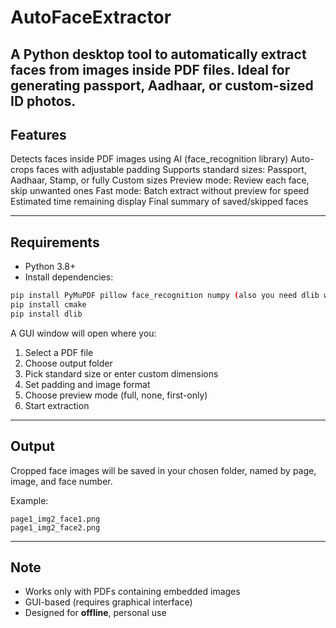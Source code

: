 # AutoFaceExtractor
A Python desktop tool to automatically extract faces from images inside PDF files. Ideal for generating passport, Aadhaar, or custom-sized ID photos.
---
## Features
Detects faces inside PDF images using AI (face_recognition library)
Auto-crops faces with adjustable padding
Supports standard sizes: Passport, Aadhaar, Stamp, or fully Custom sizes
Preview mode: Review each face, skip unwanted ones
Fast mode: Batch extract without preview for speed
Estimated time remaining display
Final summary of saved/skipped faces

---
## Requirements

- Python 3.8+
- Install dependencies:

```bash
pip install PyMuPDF pillow face_recognition numpy (also you need dlib wheel for face_recognition)
pip install cmake
pip install dlib
```

A GUI window will open where you:

1. Select a PDF file
2. Choose output folder
3. Pick standard size or enter custom dimensions
4. Set padding and image format
5. Choose preview mode (full, none, first-only)
6. Start extraction

---

## Output

Cropped face images will be saved in your chosen folder, named by page, image, and face number.

Example:
```
page1_img2_face1.png
page1_img2_face2.png
```

---

## Note

- Works only with PDFs containing embedded images
- GUI-based (requires graphical interface)
- Designed for **offline**, personal use

